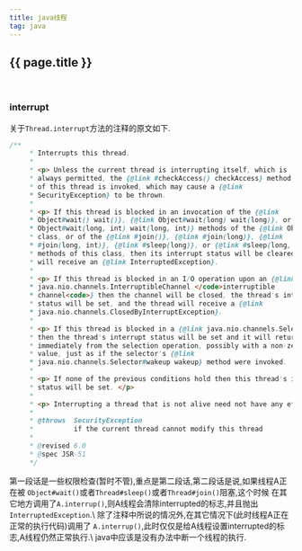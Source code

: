 ```yaml
---
title: java线程
tag: java
---
```


## {{ page.title }}

<br/>

### interrupt
关于`Thread.interrupt`方法的注释的原文如下.

~~~java
/**
     * Interrupts this thread.
     *
     * <p> Unless the current thread is interrupting itself, which is
     * always permitted, the {@link #checkAccess() checkAccess} method
     * of this thread is invoked, which may cause a {@link
     * SecurityException} to be thrown.
     *
     * <p> If this thread is blocked in an invocation of the {@link
     * Object#wait() wait()}, {@link Object#wait(long) wait(long)}, or {@link
     * Object#wait(long, int) wait(long, int)} methods of the {@link Object}
     * class, or of the {@link #join()}, {@link #join(long)}, {@link
     * #join(long, int)}, {@link #sleep(long)}, or {@link #sleep(long, int)},
     * methods of this class, then its interrupt status will be cleared and it
     * will receive an {@link InterruptedException}.
     *
     * <p> If this thread is blocked in an I/O operation upon an {@link
     * java.nio.channels.InterruptibleChannel </code>interruptible
     * channel<code>} then the channel will be closed, the thread's interrupt
     * status will be set, and the thread will receive a {@link
     * java.nio.channels.ClosedByInterruptException}.
     *
     * <p> If this thread is blocked in a {@link java.nio.channels.Selector}
     * then the thread's interrupt status will be set and it will return
     * immediately from the selection operation, possibly with a non-zero
     * value, just as if the selector's {@link
     * java.nio.channels.Selector#wakeup wakeup} method were invoked.
     *
     * <p> If none of the previous conditions hold then this thread's interrupt
     * status will be set. </p>
     *
     * <p> Interrupting a thread that is not alive need not have any effect.
     *
     * @throws  SecurityException
     *          if the current thread cannot modify this thread
     *
     * @revised 6.0
     * @spec JSR-51
     */
~~~

第一段话是一些权限检查(暂时不管),重点是第二段话,第二段话是说,如果线程A正在被
`Object#wait()`或者`Thread#sleep()`或者`Thread#join()`阻塞,这个时候
在其它地方调用了`A.interrup()`,则A线程会清除interrupted的标志,并且抛出
`InterruptedException`.\\
除了注释中所说的情况外,在其它情况下(此时线程A正在正常的执行代码)调用了
`A.interrup()`,此时仅仅是给A线程设置interrupted的标志,A线程仍然正常执行.\\
java中应该是没有办法中断一个线程的执行.
